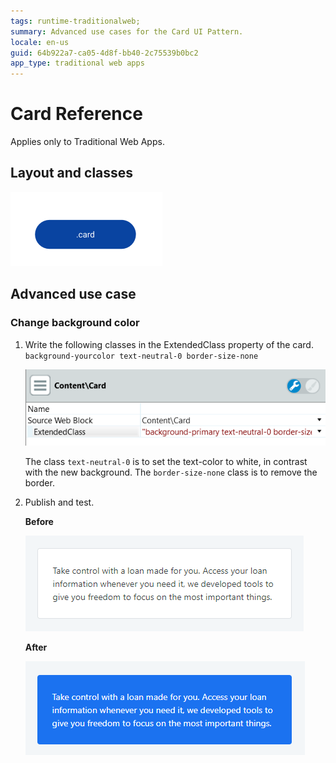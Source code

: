 ```yaml
---
tags: runtime-traditionalweb; 
summary: Advanced use cases for the Card UI Pattern.
locale: en-us
guid: 64b922a7-ca05-4d8f-bb40-2c75539b0bc2
app_type: traditional web apps
---
```


# Card Reference

<div class="info" markdown="1">

Applies only to Traditional Web Apps.

</div>

## Layout and classes

![](<images/card-2-diag.png>)

## Advanced use case

### Change background color

1. Write the following classes in the ExtendedClass property of the card.
    `background-yourcolor text-neutral-0 border-size-none `

    ![](<images/card-3-ss.png>)
    
    The class `text-neutral-0` is to set the text-color to white, in contrast with the new background. The `border-size-none` class is to remove the border.
    
1. Publish and test.

    **Before**

    ![](<images/card-4.png>)

    **After**

    ![](<images/card-5.png>)
